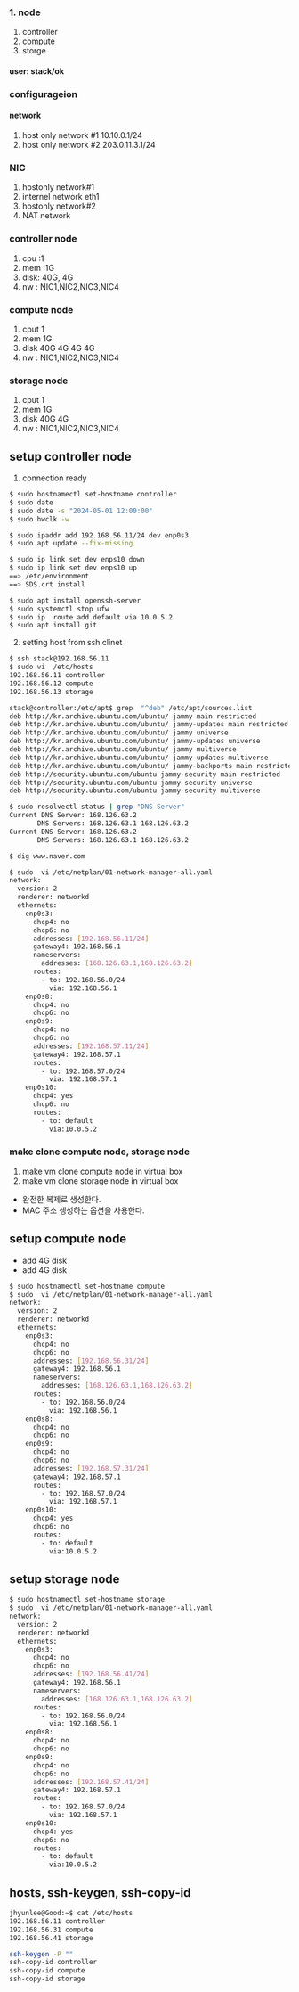 ### 1. node
1. controller 
2. compute
3. storge

#### user: stack/ok

### configurageion 
#### network 
1. host only network #1 10.10.0.1/24
2. host only network #2 203.0.11.3.1/24

### NIC
1. hostonly network#1
2. internel network eth1
3. hostonly network#2 
4. NAT network

### controller node
1. cpu :1
2. mem :1G
3. disk: 40G, 4G
4. nw : NIC1,NIC2,NIC3,NIC4

### compute node 
1. cput 1
2. mem 1G
3. disk 40G 4G 4G 4G
4. nw : NIC1,NIC2,NIC3,NIC4

### storage node 
1. cput 1
2. mem 1G
3. disk 40G 4G
4. nw : NIC1,NIC2,NIC3,NIC4


## setup controller node

1. connection ready 
```sh
$ sudo hostnamectl set-hostname controller
$ sudo date
$ sudo date -s "2024-05-01 12:00:00"
$ sudo hwclk -w 

$ sudo ipaddr add 192.168.56.11/24 dev enp0s3
$ sudo apt update --fix-missing

$ sudo ip link set dev enps10 down
$ sudo ip link set dev enps10 up
==> /etc/environment
==> SDS.crt install 

$ sudo apt install openssh-server 
$ sudo systemctl stop ufw
$ sudo ip  route add default via 10.0.5.2
$ sudo apt install git
```
2. setting host from ssh clinet
```sh
$ ssh stack@192.168.56.11
$ sudo vi  /etc/hosts
192.168.56.11 controller
192.168.56.12 compute
192.168.56.13 storage

stack@controller:/etc/apt$ grep  "^deb" /etc/apt/sources.list
deb http://kr.archive.ubuntu.com/ubuntu/ jammy main restricted
deb http://kr.archive.ubuntu.com/ubuntu/ jammy-updates main restricted
deb http://kr.archive.ubuntu.com/ubuntu/ jammy universe
deb http://kr.archive.ubuntu.com/ubuntu/ jammy-updates universe
deb http://kr.archive.ubuntu.com/ubuntu/ jammy multiverse
deb http://kr.archive.ubuntu.com/ubuntu/ jammy-updates multiverse
deb http://kr.archive.ubuntu.com/ubuntu/ jammy-backports main restricted universe multiverse
deb http://security.ubuntu.com/ubuntu jammy-security main restricted
deb http://security.ubuntu.com/ubuntu jammy-security universe
deb http://security.ubuntu.com/ubuntu jammy-security multiverse

$ sudo resolvectl status | grep "DNS Server"
Current DNS Server: 168.126.63.2
       DNS Servers: 168.126.63.1 168.126.63.2
Current DNS Server: 168.126.63.2
       DNS Servers: 168.126.63.1 168.126.63.2

$ dig www.naver.com

$ sudo  vi /etc/netplan/01-network-manager-all.yaml
network:
  version: 2
  renderer: networkd
  ethernets:
    enp0s3:
      dhcp4: no
      dhcp6: no
      addresses: [192.168.56.11/24]
      gateway4: 192.168.56.1
      nameservers:
        addresses: [168.126.63.1,168.126.63.2]
      routes:
        - to: 192.168.56.0/24
          via: 192.168.56.1
    enp0s8:
      dhcp4: no
      dhcp6: no      
    enp0s9:
      dhcp4: no
      dhcp6: no
      addresses: [192.168.57.11/24]
      gateway4: 192.168.57.1  
      routes:
        - to: 192.168.57.0/24
          via: 192.168.57.1
    enp0s10:
      dhcp4: yes
      dhcp6: no 
      routes:
        - to: default
          via:10.0.5.2     
```

### make clone compute node, storage node

1. make vm clone  compute node in virtual box
2. make vm clone  storage node in virtual box 

* 완전한 복제로 생성한다. 
* MAC 주소 생성하는 옵션을 사용한다. 


## setup compute node
* add 4G disk
* add 4G disk 
```sh
$ sudo hostnamectl set-hostname compute 
$ sudo  vi /etc/netplan/01-network-manager-all.yaml
network:
  version: 2
  renderer: networkd
  ethernets:
    enp0s3:
      dhcp4: no
      dhcp6: no
      addresses: [192.168.56.31/24]
      gateway4: 192.168.56.1
      nameservers:
        addresses: [168.126.63.1,168.126.63.2]
      routes:
        - to: 192.168.56.0/24
          via: 192.168.56.1
    enp0s8:
      dhcp4: no
      dhcp6: no      
    enp0s9:
      dhcp4: no
      dhcp6: no
      addresses: [192.168.57.31/24]
      gateway4: 192.168.57.1  
      routes:
        - to: 192.168.57.0/24
          via: 192.168.57.1
    enp0s10:
      dhcp4: yes
      dhcp6: no 
      routes:
        - to: default
          via:10.0.5.2     
```

## setup storage node

```sh
$ sudo hostnamectl set-hostname storage 
$ sudo  vi /etc/netplan/01-network-manager-all.yaml
network:
  version: 2
  renderer: networkd
  ethernets:
    enp0s3:
      dhcp4: no
      dhcp6: no
      addresses: [192.168.56.41/24]
      gateway4: 192.168.56.1
      nameservers:
        addresses: [168.126.63.1,168.126.63.2]
      routes:
        - to: 192.168.56.0/24
          via: 192.168.56.1
    enp0s8:
      dhcp4: no
      dhcp6: no      
    enp0s9:
      dhcp4: no
      dhcp6: no
      addresses: [192.168.57.41/24]
      gateway4: 192.168.57.1  
      routes:
        - to: 192.168.57.0/24
          via: 192.168.57.1
    enp0s10:
      dhcp4: yes
      dhcp6: no 
      routes:
        - to: default
          via:10.0.5.2     
```

## hosts, ssh-keygen, ssh-copy-id

```sh
jhyunlee@Good:~$ cat /etc/hosts
192.168.56.11 controller
192.168.56.31 compute
192.168.56.41 storage

ssh-keygen -P ""
ssh-copy-id controller
ssh-copy-id compute
ssh-copy-id storage

```

